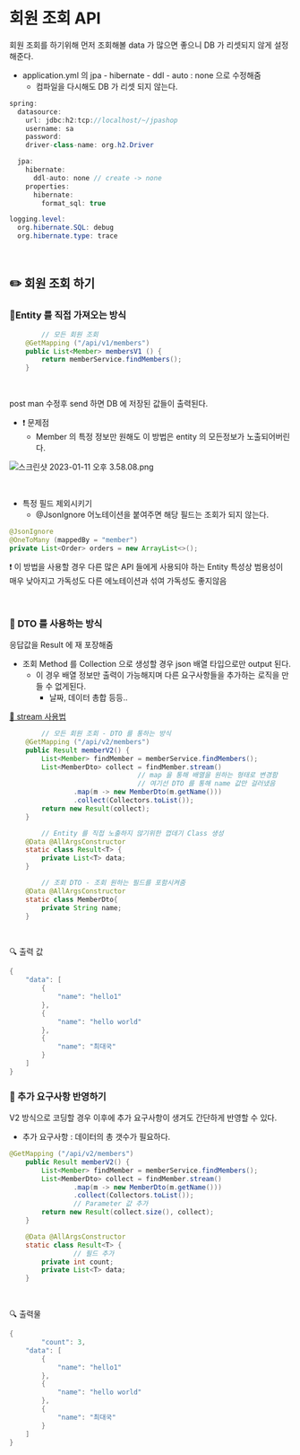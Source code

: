 # 회원 조회 API

회원 조회를 하기위해 먼저 조회해볼 data 가 많으면 좋으니 DB 가 리셋되지 않게 설정해준다.

- application.yml 의 jpa - hibernate - ddl - auto : none 으로 수정해줌
    - 컴파일을 다시해도 DB 가 리셋 되지 않는다.

```java
spring:
  datasource:
    url: jdbc:h2:tcp://localhost/~/jpashop
    username: sa
    password:
    driver-class-name: org.h2.Driver

  jpa:
    hibernate:
      ddl-auto: none // create -> none
    properties:
      hibernate:
        format_sql: true

logging.level:
  org.hibernate.SQL: debug
  org.hibernate.type: trace
```

<br>

## ✏️ 회원 조회 하기

### 📍Entity 를 직접 가져오는 방식

```java
		// 모든 회원 조회
    @GetMapping ("/api/v1/members")
    public List<Member> membersV1 () {
        return memberService.findMembers();
    }
```

<br>

post man 수정후 send 하면 DB 에 저장된 값들이 출력된다.

- ❗️ 문제점
    - Member 의 특정 정보만 원해도 이 방법은 entity 의 모든정보가 노출되어버린다.

![스크린샷 2023-01-11 오후 3.58.08.png](%E1%84%92%E1%85%AC%E1%84%8B%E1%85%AF%E1%86%AB%20%E1%84%8C%E1%85%A9%E1%84%92%E1%85%AC%20API%20162ffa0fe16d49229e75dee205d07a2f/%25E1%2584%2589%25E1%2585%25B3%25E1%2584%258F%25E1%2585%25B3%25E1%2584%2585%25E1%2585%25B5%25E1%2586%25AB%25E1%2584%2589%25E1%2585%25A3%25E1%2586%25BA_2023-01-11_%25E1%2584%258B%25E1%2585%25A9%25E1%2584%2592%25E1%2585%25AE_3.58.08.png)

<br>

- 특정 필드 제외시키기
    - @JsonIgnore 어노테이션을 붙여주면 해당 필드는 조회가 되지 않는다.

```java
@JsonIgnore
@OneToMany (mappedBy = "member")
private List<Order> orders = new ArrayList<>();
```

❗️ 이 방법을 사용할 경우 다른 많은 API 들에게 사용되야 하는 Entity 특성상 범용성이 매우 낮아지고 가독성도 다른 에노테이션과 섞여 가독성도 좋지않음

<br>

### 📍 DTO 를 사용하는 방식

응답값을 Result 에 재 포장해줌

- 조회 Method 를 Collection 으로 생성할 경우 json 배열 타입으로만 output 된다.
    - 이 경우 배열 정보만 출력이 가능해지며 다른 요구사항들을 추가하는 로직을 만들 수 없게된다.
        - 날짜, 데이터 총합 등등..

[🔗 stream 사용법](https://github.com/choideakook/TIL/blob/main/Class%20%26%20Method/221218_Stream.md)

```java
		// 모든 회원 조회 - DTO 를 통하는 방식
    @GetMapping ("/api/v2/members")
    public Result memberV2() {
        List<Member> findMember = memberService.findMembers();
        List<MemberDto> collect = findMember.stream()
								// map 을 통해 배열을 원하는 형태로 변경함
								// 여기선 DTO 를 통해 name 값만 걸러냈음
                .map(m -> new MemberDto(m.getName()))
                .collect(Collectors.toList());
        return new Result(collect);
    }

		// Entity 를 직접 노출하지 않기위한 껍데기 Class 생성
    @Data @AllArgsConstructor
    static class Result<T> {
        private List<T> data;
    }

		// 조회 DTO - 조회 원하는 필드를 포함시켜줌
    @Data @AllArgsConstructor
    static class MemberDto{
        private String name;
    }
```

<br>

🔍 출력 값

```java
{
    "data": [
        {
            "name": "hello1"
        },
        {
            "name": "hello world"
        },
        {
            "name": "최대국"
        }
    ]
}
```

### 📍 추가 요구사항 반영하기

V2 방식으로 코딩할 경우 이후에 추가 요구사항이 생겨도 간단하게 반영할 수 있다.

- 추가 요구사항 : 데이터의 총 갯수가 필요하다.

```java
@GetMapping ("/api/v2/members")
    public Result memberV2() {
        List<Member> findMember = memberService.findMembers();
        List<MemberDto> collect = findMember.stream()
                .map(m -> new MemberDto(m.getName()))
                .collect(Collectors.toList());
				// Parameter 값 추가
        return new Result(collect.size(), collect);
    }

    @Data @AllArgsConstructor
    static class Result<T> {
				// 필드 추가
        private int count;
        private List<T> data;
    }
```

<br>

🔍 출력물

```java
{
		"count": 3,
    "data": [
        {
            "name": "hello1"
        },
        {
            "name": "hello world"
        },
        {
            "name": "최대국"
        }
    ]
}
```